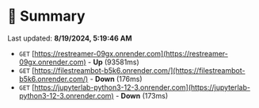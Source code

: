 # 📖 Summary
Last updated: **8/19/2024, 5:19:46 AM**

- `GET` [https://restreamer-09gx.onrender.com](https://restreamer-09gx.onrender.com) - **Up** (93581ms)
- `GET` [https://filestreambot-b5k6.onrender.com/](https://filestreambot-b5k6.onrender.com/) - **Down** (176ms)
- `GET` [https://jupyterlab-python3-12-3.onrender.com](https://jupyterlab-python3-12-3.onrender.com) - **Down** (173ms)
